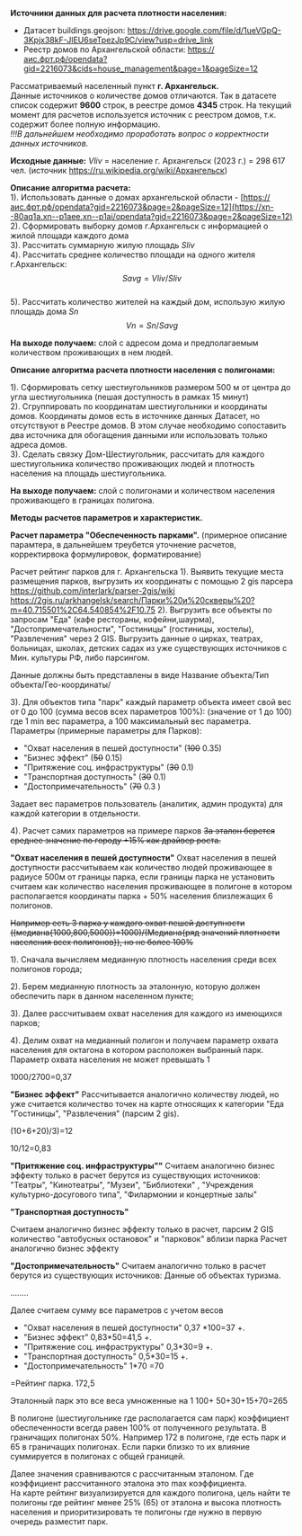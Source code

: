 **Источники данных для расчета плотности населения:**

- Датасет buildings.geojson: https://drive.google.com/file/d/1ueVGpQ-3Kpjx38kF-JlEU6seTpezJp9C/view?usp=drive_link
- Реестр домов по Архангельской области: https://аис.фрт.рф/opendata?gid=2216073&cids=house_management&page=1&pageSize=12

Рассматриваемый населенный пункт **г. Архангельск.**  
Данные источников о количестве домов отличаются. Так в датасете список содержит **9600** строк, в реестре домов **4345** строк. На текущий момент для расчетов используется источник с реестром домов, т.к. содержит более полную информацию.  
_!!!В дальнейшем необходимо проработать вопрос о корректности данных источников._

**Исходные данные:** $Vliv$ = население г. Архангельск (2023 г.) = 298 617 чел. (источник https://ru.wikipedia.org/wiki/Архангельск)

**Описание алгоритма расчета:**  
1). Использовать данные о домах архангельской области - [https://аис.фрт.рф/opendata?gid=2216073&page=2&pageSize=12](https://xn--80aq1a.xn--p1aee.xn--p1ai/opendata?gid=2216073&page=2&pageSize=12)  
2). Сформировать выборку домов г.Архангельск с информацией о жилой площади каждого дома  
3). Рассчитать суммарную жилую площадь $Sliv$  
4). Рассчитать среднее количество площади на одного жителя г.Архангельск: $$Savg = Vliv/Sliv$$  
5). Рассчитать количество жителей на каждый дом, использую жилую площадь дома $Sn$ $$Vn = Sn / Savg$$  

**На выходе получаем:** слой с адресом дома и предполагаемым количеством проживающих в нем людей.


**Описание алгоритма расчета плотности населения с полигонами:**  

1). Сформировать сетку шестиугольников размером 500 м от центра до угла шестиугольника (пешая доступность в рамках 15 минут)   
2). Сгруппировать по координатам шестиугольники и координаты домов. Координаты домов есть в источнике данных Датасет, но отсутствуют в Реестре домов. В этом случае необходимо сопоставить два источника для обогащения данными или использовать только адреса домов.  
3). Сделать связку Дом-Шестиугольник, рассчитать для каждого шестиугольника количество проживающих людей и плотность населения на площадь шестиугольника.  

**На выходе получаем:** слой с полигонами и количеством населения проживающего в границах полигона.


**Методы расчетов параметров и характеристик.**  

**Расчет параметра "Обеспеченность парками".** (примерное описание парамтера, в дальнейшем треубется уточнение расчетов, корректирвока формулировок, форматирование)

Расчет рейтинг парков для г. Архангельска 
1). Выявить текущие места размещения парков, выгрузить их координаты с помощью 2 gis парсера https://github.com/interlark/parser-2gis/wiki https://2gis.ru/arkhangelsk/search/Парки%20и%20скверы%20?m=40.715501%2C64.540854%2F10.75
2). Выгрузить все объекты по запросам "Еда" (кафе рестораны, кофейни,шаурма), "Достопримечательности", "Гостиницы"  (гостиницы, хостелы), "Развлечения"  через 2 GIS. Выгрузить данные о цирках, театрах, больницах, школах, детских садах из уже существующих источников с Мин. культуры РФ, либо парсингом.

Данные должны быть представлены в виде Название объекта/Тип объекта/Гео-координаты/

3). Для объектов типа "парк" каждый параметр объекта имеет свой вес от 0 до 100 (сумма весов всех параметров 100%): 
(значение от 1 до 100) где 1 min вес параметра, а 100 максимальный вес параметра.
Параметры (примерные параметры для Парков):

- "Охват населения в пешей доступности"  (~~100~~ 0.35)
- "Бизнес эффект" (~~50~~ 0.15)
- "Притяжение соц. инфраструктуры" (~~30~~ 0.1)
- "Транспортная доступность" (~~30~~ 0.1)
- "Достопримечательность" (~~70~~ 0.3 )

Задает вес параметров пользователь (аналитик, админ продукта) для каждой категории в отдельности.

4). Расчет самих параметров на примере парков 
~~За эталон берется среднее значение по городу +15% как драйвер роста.~~

**"Охват населения в пешей доступности"**
Охват населения в пешей доступности рассчитываем как количество людей проживающее в радиусе 500м от границы парка, если границы парка не установить считаем как количество населения проживающее в полигоне в котором располагается координаты парка + 50% населения близлежащих 6 полигонов. 

~~Например есть 3 парка у каждого охват пешей доступности ((медиана{1000,800,5000})=1000)/(Медиана{ряд значений плотности населения всех полигонов}), но не более 100%~~


1). Сначала вычисляем медианную плотность населения среди всех полигонов города; 

2). Берем медианную плотность за эталонную, которую должен обеспечить парк в данном населенном пункте;

3). Далее рассчитываем  охват населения для каждого из имеющихся парков;

4). Делим охват на медианный полигон и получаем параметр охвата населения для октагона в котором расположен выбранный парк. Параметр охвата населения не может превышать 1

1000/2700=0,37

**"Бизнес эффект"**
Рассчитывается аналогично количеству людей, но уже считается количество точек на карте относящих к категории "Еда "Гостиницы", "Развлечения" (парсим 2 gis).

(10+6+20)/3)=12

10/12=0,83

**"Притяжение соц. инфраструктуры""**
Считаем аналогично  бизнес эффекту только в расчет берутся из существующих источников:
"Театры", "Кинотеатры", "Музеи", "Библиотеки" , "Учреждения культурно-досугового типа", "Филармонии и концертные залы"

**"Транспортная доступность"**

Считаем аналогично бизнес эффекту только в расчет, парсим 2 GIS количество "автобусных остановок" и "парковок" вблизи парка
Расчет аналогично бизнес эффекту

**"Достопримечательность"**
Считаем аналогично только в расчет берутся из существующих источников:
Данные об объектах туризма.

........

Далее считаем  сумму все параметров с учетом весов 

- "Охват населения в пешей доступности"   0,37  *100=37
+.
- "Бизнес эффект" 0,83*50=41,5
+.
- "Притяжение соц. инфраструктуры" 0,3*30=9
+.
- "Транспортная доступность" 0,5*30=15
+.
-  "Достопримечательность" 1*70 =70 



=Рейтинг парка.  172,5

Эталонный парк это все веса умноженные на 1 100+ 50+30+15+70=265

В полигоне (шестиугольнике где располагается сам парк) коэффициент обеспеченности всегда равен 100% от полученного результата. В граничащих полигонах 50%.  Например 172  в полигоне, где есть парк и 65 в граничащих полигонах. Если парки близко то их влияние суммируется в полигонах с общей границей. 

Далее значения сравниваются с рассчитанным эталоном.  Где коэффициент рассчитанного эталона это max коэффициента.  
На карте рейтинг визуализируется для каждого полигона, цель найти те полигоны где рейтинг менее 25% (65) от эталона и высока плотность населения и приоритизировать те полигоны где нужно в первую очередь разместит парк.  

